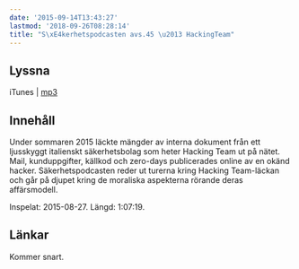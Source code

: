 ```yaml
---
date: '2015-09-14T13:43:27'
lastmod: '2018-09-26T08:28:14'
title: "S\xE4kerhetspodcasten avs.45 \u2013 HackingTeam"
---
```

## Lyssna

iTunes \| [mp3](http://traffic.libsyn.com/sakerhetspodcasten/hacking_team_mixdown.mp3)

## Innehåll

Under sommaren 2015 läckte mängder av interna dokument från ett ljusskyggt italienskt
säkerhetsbolag som heter Hacking Team ut på nätet. Mail, kunduppgifter, källkod och
zero-days publicerades online av en okänd hacker. Säkerhetspodcasten reder ut turerna
kring Hacking Team-läckan och går på djupet kring de moraliska aspekterna rörande
deras affärsmodell.

Inspelat: 2015-08-27. Längd: 1:07:19.

## Länkar

Kommer snart.

